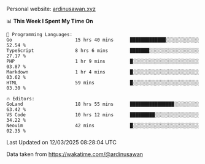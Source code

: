 Personal website: [ardinusawan.xyz](https://ardinusawan.xyz)

<!--START_SECTION:waka-->
📊 **This Week I Spent My Time On** 

```text
💬 Programming Languages: 
Go                       15 hrs 40 mins      █████████████░░░░░░░░░░░░   52.54 % 
TypeScript               8 hrs 6 mins        ███████░░░░░░░░░░░░░░░░░░   27.17 % 
PHP                      1 hr 9 mins         █░░░░░░░░░░░░░░░░░░░░░░░░   03.87 % 
Markdown                 1 hr 4 mins         █░░░░░░░░░░░░░░░░░░░░░░░░   03.62 % 
HTML                     59 mins             █░░░░░░░░░░░░░░░░░░░░░░░░   03.30 % 

🔥 Editors: 
GoLand                   18 hrs 55 mins      ████████████████░░░░░░░░░   63.42 % 
VS Code                  10 hrs 12 mins      █████████░░░░░░░░░░░░░░░░   34.22 % 
Neovim                   42 mins             █░░░░░░░░░░░░░░░░░░░░░░░░   02.35 % 
```


 Last Updated on 12/03/2025 08:28:04 UTC
<!--END_SECTION:waka-->
Data taken from https://wakatime.com/@ardinusawan
